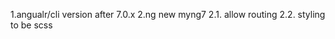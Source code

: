 1.angualr/cli version after 7.0.x
2.ng new myng7
    2.1. allow routing
    2.2. styling to be scss
